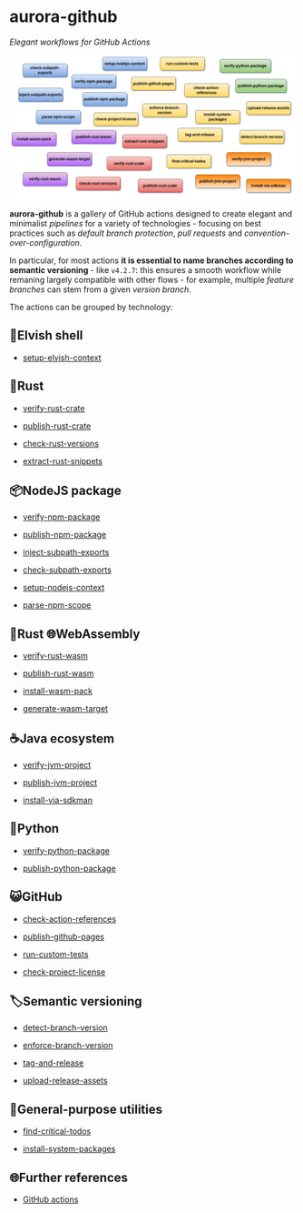 # aurora-github

_Elegant workflows for GitHub Actions_

![Schema](docs/schema.png)

**aurora-github** is a gallery of GitHub actions designed to create elegant and minimalist _pipelines_ for a variety of technologies - focusing on best practices such as _default branch protection_, _pull requests_ and _convention-over-configuration_.

In particular, for most actions **it is essential to name branches according to semantic versioning** - like `v4.2.7`: this ensures a smooth workflow while remaning largely compatible with other flows - for example, multiple _feature branches_ can stem from a given _version branch_.

The actions can be grouped by technology:

## 🔮Elvish shell

- [setup-elvish-context](actions/setup-elvish-context/README.md)

## 🦀Rust

- [verify-rust-crate](actions/verify-rust-crate/README.md)

- [publish-rust-crate](actions/publish-rust-crate/README.md)

- [check-rust-versions](actions/check-rust-versions/README.md)

- [extract-rust-snippets](actions/extract-rust-snippets/README.md)

## 📦NodeJS package

- [verify-npm-package](actions/verify-npm-package/README.md)

- [publish-npm-package](actions/publish-npm-package/README.md)

- [inject-subpath-exports](actions/inject-subpath-exports/README.md)

- [check-subpath-exports](actions/check-subpath-exports/README.md)

- [setup-nodejs-context](actions/setup-nodejs-context/README.md)

- [parse-npm-scope](actions/parse-npm-scope/README.md)

## 🦀Rust 🌐WebAssembly

- [verify-rust-wasm](actions/verify-rust-wasm/README.md)

- [publish-rust-wasm](actions/publish-rust-wasm/README.md)

- [install-wasm-pack](actions/install-wasm-pack/README.md)

- [generate-wasm-target](actions/generate-wasm-target/README.md)

## ☕Java ecosystem

- [verify-jvm-project](actions/verify-jvm-project/README.md)

- [publish-jvm-project](actions/publish-jvm-project/README.md)

- [install-via-sdkman](actions/install-via-sdkman/README.md)

## 🐍Python

- [verify-python-package](actions/verify-python-package/README.md)

- [publish-python-package](actions/publish-python-package/README.md)

## 😺GitHub

- [check-action-references](actions/check-action-references/README.md)

- [publish-github-pages](actions/publish-github-pages/README.md)

- [run-custom-tests](actions/run-custom-tests/README.md)

- [check-project-license](actions/check-project-license/README.md)

## 🏷️Semantic versioning

- [detect-branch-version](actions/detect-branch-version/README.md)

- [enforce-branch-version](actions/enforce-branch-version/README.md)

- [tag-and-release](actions/tag-and-release/README.md)

- [upload-release-assets](actions/upload-release-assets/README.md)

## 🧰General-purpose utilities

- [find-critical-todos](actions/find-critical-todos/README.md)

- [install-system-packages](actions/install-system-packages/README.md)

## 🌐Further references

- [GitHub actions](https://docs.github.com/en/actions)
